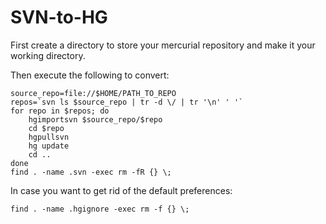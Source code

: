 # SVN-to-HG

First create a directory to store your mercurial repository and make it
your working directory.

Then execute the following to convert:

    source_repo=file://$HOME/PATH_TO_REPO
    repos=`svn ls $source_repo | tr -d \/ | tr '\n' ' '`
    for repo in $repos; do
        hgimportsvn $source_repo/$repo
        cd $repo
        hgpullsvn
        hg update
        cd ..
    done
    find . -name .svn -exec rm -fR {} \;

In case you want to get rid of the default preferences:

    find . -name .hgignore -exec rm -f {} \;
